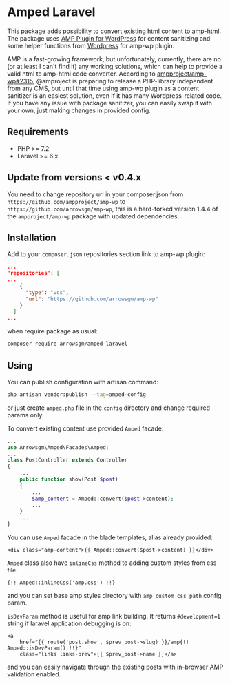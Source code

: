 # Amped Laravel

This package adds possibility to convert existing html content to amp-html. The package uses [AMP Plugin for WordPress](https://github.com/ampproject/amp-wp) for content sanitizing and some helper functions from [Wordpress](https://github.com/WordPress/WordPress) for amp-wp plugin.

AMP is a fast-growing framework, but unfortunately, currently, there are no (or at least I can't find it) any working solutions, which can help to provide a valid html to amp-html code converter. According to [ampproject/amp-wp#2315](https://github.com/ampproject/amp-wp/issues/2315), @amproject is preparing to release a PHP-library independent from any CMS, but until that time using amp-wp plugin as a content sanitizer is an easiest solution, even if it has many Wordpress-related code. If you have any issue with package sanitizer, you can easily swap it with your own, just making changes in provided config.


## Requirements

- PHP >= 7.2
- Laravel >= 6.x

## Update from versions < v0.4.x
You need to change repository url in your composer.json from `https://github.com/ampproject/amp-wp` to `https://github.com/arrowsgm/amp-wp`, this is a hard-forked version 1.4.4 of the `ampproject/amp-wp` package with updated dependencies.

## Installation

Add to your `composer.json` repositories section link to amp-wp plugin:
```json
...
"repositories": [
...
    {
      "type": "vcs",
      "url": "https://github.com/arrowsgm/amp-wp"
    }
  ]
...
```

when require package as usual:

```bash
composer require arrowsgm/amped-laravel
```

## Using

You can publish configuration with artisan command:
```bash
php artisan vendor:publish --tag=amped-config
```
or just create `amped.php` file in the `config` directory and change required params only.

To convert existing content use provided `Amped` facade:
```php
...
use Arrowsgm\Amped\Facades\Amped;
...
class PostController extends Controller
{
    ...
    public function show(Post $post)
    {
        ...
        $amp_content = Amped::convert($post->content);
        ...
    }
    ...
}
``` 

You can use `Amped` facade in the blade templates, alias already provided:
```blade
<div class="amp-content">{{ Amped::convert($post->content) }}</div>
```

`Amped` class also have `inlineCss` method to adding custom styles from css file:
```blade
{!! Amped::inlineCss('amp.css') !!}
```
and you can set base amp styles directory with `amp_custom_css_path` config param.

`isDevParam` method is useful for amp link building. It returns `#development=1` string if laravel application debugging is on:
```blade
<a 
    href="{{ route('post.show', $prev_post->slug) }}/amp{!! Amped::isDevParam() !!}"
    class="links links-prev">{{ $prev_post->name }}</a>
```
and you can easily navigate through the existing posts with in-browser AMP validation enabled.